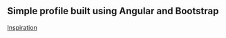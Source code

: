 ## Simple profile built using Angular and Bootstrap

[Inspiration](https://dribbble.com/shots/20054583-Stratis-UI-Profile-Page)
